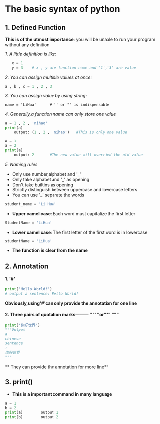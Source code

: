 # The basic syntax of python
## 1. Defined Function
**This is of the utmost importance**: you will be unable to run your program without any definition

*1. A little definition is like:*
```python
   x = 1
   y = 3	# x , y are function name and '1','3' are value
```
*2. You can assign multiple values at once:*
```python
a , b , c = 1 , 2 , 3
```
*3. You can assign value by using string:*
```
name = 'LiHua'  	# '' or "" is indispensable
```
*4. Generally,a function name can only store one value*
```python
a = 1 , 2 , 'nihao' 
print(a)
	output: (1 , 2 , 'nihao')	#This is only one value
```
```python
a = 1
a = 2
print(a)
	output: 2		#The new value will overried the old value
```
*5. Naming rules*
- Only use number,alphabet and '_'
- Only take alphabet and '_' as opening
- Don't take builtins as opening
- Strictly distinguish between uppercase and lowercase letters
- You can use '_' separate the words
```python
student_name = 'Li Hua'
```
- **Upper camel case**: Each word must capitalize the first letter
```python
StudentName = 'LiHua'
```
- **Lower camel case**: The first letter of the first word is in lowercase
```python
studentName = 'LiHua'
```
- **The function is clear from the name**

## 2. Annotation
#### 1. '#'
```python
print('Hello World!')
# output a sentence: Hello World!
```
**Obviously,using'#'can only provide the annotation for one line**
#### 2. Three pairs of quotation marks——— ''' '''or""" """
```python
print('你好世界')
"""Output
a
chinese
sentence
:
你好世界
"""
```
** They can provide the annotation for more line**
## 3. print()
- **This is a important command in many language**
```python
a = 1
b = 2
print(a)		output 1
print(b)		output 2
```
